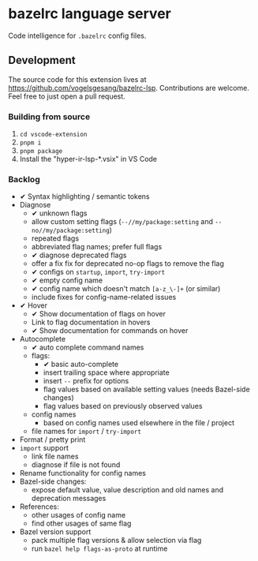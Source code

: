 # bazelrc language server

Code intelligence for `.bazelrc` config files.

## Development

The source code for this extension lives at https://github.com/vogelsgesang/bazelrc-lsp.
Contributions are welcome. Feel free to just open a pull request.

### Building from source

1. `cd vscode-extension`
2. `pnpm i`
3. `pnpm package`
4. Install the "hyper-ir-lsp-*.vsix" in VS Code

### Backlog

* ✔ Syntax highlighting / semantic tokens
* Diagnose
  * ✔ unknown flags
  * allow custom setting flags (`--//my/package:setting` and `--no//my/package:setting`)
  * repeated flags
  * abbreviated flag names; prefer full flags
  * ✔ diagnose deprecated flags
  * offer a fix fix for deprecated no-op flags to remove the flag
  * ✔ configs on `startup`, `import`, `try-import`
  * ✔ empty config name
  * ✔ config name which doesn't match `[a-z_\-]+` (or similar)
  * include fixes for config-name-related issues
* ✔ Hover
  * ✔ Show documentation of flags on hover
  * Link to flag documentation in hovers
  * ✔ Show documentation for commands on hover
* Autocomplete
  * ✔ auto complete command names
  * flags:
    * ✔ basic auto-complete
    * insert trailing space where appropriate
    * insert `--` prefix for options
    * flag values based on available setting values (needs Bazel-side changes)
    * flag values based on previously observed values
  * config names
    * based on config names used elsewhere in the file / project
  * file names for `import` / `try-import`
* Format / pretty print
* `import` support
  * link file names
  * diagnose if file is not found
* Rename functionality for config names
* Bazel-side changes:
  * expose default value, value description and old names and deprecation messages
* References:
  * other usages of config name
  * find other usages of same flag
* Bazel version support
  * pack multiple flag versions & allow selection via flag
  * run `bazel help flags-as-proto` at runtime
